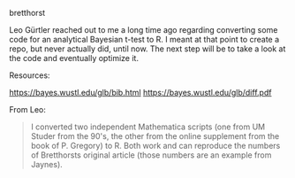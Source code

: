 bretthorst


Leo Gürtler reached out to me a long time ago regarding converting some code for an analytical Bayesian t-test to R.  I meant at that point to create a repo, but never actually did, until now.  The next step will be to take a look at the code and eventually optimize it.


Resources:

https://bayes.wustl.edu/glb/bib.html
https://bayes.wustl.edu/glb/diff.pdf


From Leo:
> I converted two independent Mathematica scripts (one from UM Studer from the 90's, the other from the online supplement from the book of P. Gregory) to R. Both work and can reproduce the numbers of Bretthorsts original article (those numbers are an example from Jaynes). 